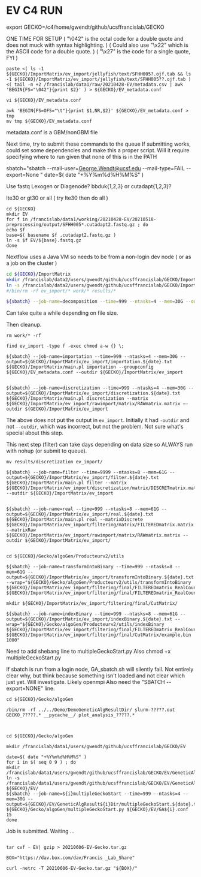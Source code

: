 #	EV C4 RUN

export GECKO=/c4/home/gwendt/github/ucsffrancislab/GECKO

ONE TIME FOR SETUP
( "\042" is the octal code for a double quote and does not muck with syntax highlighting. )
( Could also use "\x22" which is the ASCII code for a double quote. )
( "\x27" is the code for a single quote, FYI )

```
paste <( ls -1 ${GECKO}/ImportMatrix/ev_import/jellyfish/text/SFHH005?.ojf.tab && ls -1 ${GECKO}/ImportMatrix/ev_import/jellyfish/text/SFHH005??.ojf.tab ) <( tail -n +2 /francislab/data1/raw/20210428-EV/metadata.csv | awk 'BEGIN{FS="\042"}{print $2}' ) > ${GECKO}/EV_metadata.conf

vi ${GECKO}/EV_metadata.conf

awk 'BEGIN{FS=OFS="\t"}{print $1,NR,$2}' ${GECKO}/EV_metadata.conf > tmp
mv tmp ${GECKO}/EV_metadata.conf
```

metadata.conf is a GBM/nonGBM file


Next time, try to submit these commands to the queue
If submitting works, could set some dependencies and make this a proper script.
Will it require specifying where to run given that none of this is in the PATH

sbatch="sbatch --mail-user=George.Wendt@ucsf.edu --mail-type=FAIL --export=None "
date=$( date "+%Y%m%d%H%M%S" )


Use fastq 
Lexogen or Diagenode?
bbduk{1,2,3} or cutadapt{1,2,3}?

lte30 or gt30 or all ( try lte30 then do all )


```
cd ${GECKO}
mkdir EV
for f in /francislab/data1/working/20210428-EV/20210518-preprocessing/output/SFHH005*.cutadapt2.fastq.gz ; do
echo $f
base=$( basename $f .cutadapt2.fastq.gz )
ln -s $f EV/${base}.fastq.gz
done
```


Nextflow uses a Java VM so needs to be from a non-login dev node ( or as a job on the cluster )



```BASH
cd ${GECKO}/ImportMatrix
mkdir /francislab/data2/users/gwendt/github/ucsffrancislab/GECKO/ImportMatrix/ev_import
ln -s /francislab/data2/users/gwendt/github/ucsffrancislab/GECKO/ImportMatrix/ev_import
#/bin/rm -rf ev_import/* work/* results/*

${sbatch} --job-name=decomposition --time=999 --ntasks=4 --mem=30G --output=${GECKO}/ImportMatrix/ev_import/decomposition.${date}.txt ${GECKO}/ImportMatrix/main.pl decomposition --singleEnd --outdir ${GECKO}/ImportMatrix/ev_import --reads '/c4/home/gwendt/github/ucsffrancislab/GECKO/EV/*.fastq.gz' --kmersize 15
```

Can take quite a while depending on file size. 

Then cleanup.


```
rm work/* -rf
```



```
find ev_import -type f -exec chmod a-w {} \;

${sbatch} --job-name=importation --time=999 --ntasks=4 --mem=30G --output=${GECKO}/ImportMatrix/ev_import/importation.${date}.txt ${GECKO}/ImportMatrix/main.pl importation --groupconfig ${GECKO}/EV_metadata.conf --outdir ${GECKO}/ImportMatrix/ev_import


${sbatch} --job-name=discretization --time=999 --ntasks=4 --mem=30G --output=${GECKO}/ImportMatrix/ev_import/discretization.${date}.txt ${GECKO}/ImportMatrix/main.pl discretization --matrix ${GECKO}/ImportMatrix/ev_import/rawimport/matrix/RAWmatrix.matrix –-outdir ${GECKO}/ImportMatrix/ev_import
```

The above does not put the output in `ev_import`.
Initially it had `-outdir` and not `--outdir`, which was incorrect, but not the problem.
Not sure what's special about this step.

This next step (filter) can take days depending on data size so ALWAYS run with nohup (or submit to queue).


```
mv results/discretization ev_import/

${sbatch} --job-name=filter --time=9999 --ntasks=8 --mem=61G --output=${GECKO}/ImportMatrix/ev_import/filter.${date}.txt ${GECKO}/ImportMatrix/main.pl filter --matrix ${GECKO}/ImportMatrix/ev_import/discretization/matrix/DISCRETmatrix.matrix --outdir ${GECKO}/ImportMatrix/ev_import


${sbatch} --job-name=real --time=999 --ntasks=8 --mem=61G --output=${GECKO}/ImportMatrix/ev_import/real.${date}.txt ${GECKO}/ImportMatrix/main.pl real --matrixDiscrete ${GECKO}/ImportMatrix/ev_import/filtering/matrix/FILTEREDmatrix.matrix --matrixRaw ${GECKO}/ImportMatrix/ev_import/rawimport/matrix/RAWmatrix.matrix --outdir ${GECKO}/ImportMatrix/ev_import/


cd ${GECKO}/Gecko/algoGen/Producteurv2/utils

${sbatch} --job-name=transformIntoBinary --time=999 --ntasks=8 --mem=61G --output=${GECKO}/ImportMatrix/ev_import/transformIntoBinary.${date}.txt --wrap="${GECKO}/Gecko/algoGen/Producteurv2/utils/transformIntoBinary ${GECKO}/ImportMatrix/ev_import/filtering/final/FILTEREDmatrix_RealCounts.matrix ${GECKO}/ImportMatrix/ev_import/filtering/final/FILTEREDmatrix_RealCounts.bin"

mkdir ${GECKO}/ImportMatrix/ev_import/filtering/final/CutMatrix/

${sbatch} --job-name=indexBinary --time=999 --ntasks=8 --mem=61G --output=${GECKO}/ImportMatrix/ev_import/indexBinary.${date}.txt --wrap="${GECKO}/Gecko/algoGen/Producteurv2/utils/indexBinary ${GECKO}/ImportMatrix/ev_import/filtering/final/FILTEREDmatrix_RealCounts.bin ${GECKO}/ImportMatrix/ev_import/filtering/final/CutMatrix/example.bin 1000"
```
Need to add shebang line to multipleGeckoStart.py
Also chmod +x multipleGeckoStart.py

If sbatch is run from a login node, GA_sbatch.sh will silently fail.
Not entirely clear why, but think because something isn't loaded and not clear which just yet.
Will investigate.
Likely openmpi
Also need the "SBATCH --export=NONE" line.













```
cd ${GECKO}/Gecko/algoGen

/bin/rm -rf ../../Demo/DemoGeneticAlgResultDir/ slurm-?????.out GECKO_?????.* __pycache__/ plot_analysis_?????.* 



cd ${GECKO}/Gecko/algoGen

mkdir /francislab/data1/users/gwendt/github/ucsffrancislab/GECKO/EV

date=$( date "+%Y%m%d%H%M%S" )
for i in $( seq 0 9 ) ; do
mkdir /francislab/data1/users/gwendt/github/ucsffrancislab/GECKO/EV/GeneticAlgResult${i}Dir
ln -s /francislab/data1/users/gwendt/github/ucsffrancislab/GECKO/EV/GeneticAlgResult${i}Dir ${GECKO}/EV/
${sbatch} --job-name=${i}multipleGeckoStart --time=999 --ntasks=4 --mem=30G --output=${GECKO}/EV/GeneticAlgResult${i}Dir/multipleGeckoStart.${date}.txt ${GECKO}/Gecko/algoGen/multipleGeckoStart.py ${GECKO}/EV/GA${i}.conf 15
done

```

Job is submitted. Waiting ...






```

tar cvf - EV| gzip > 20210606-EV-Gecko.tar.gz

BOX="https://dav.box.com/dav/Francis _Lab_Share"

curl -netrc -T 20210606-EV-Gecko.tar.gz "${BOX}/"
```


